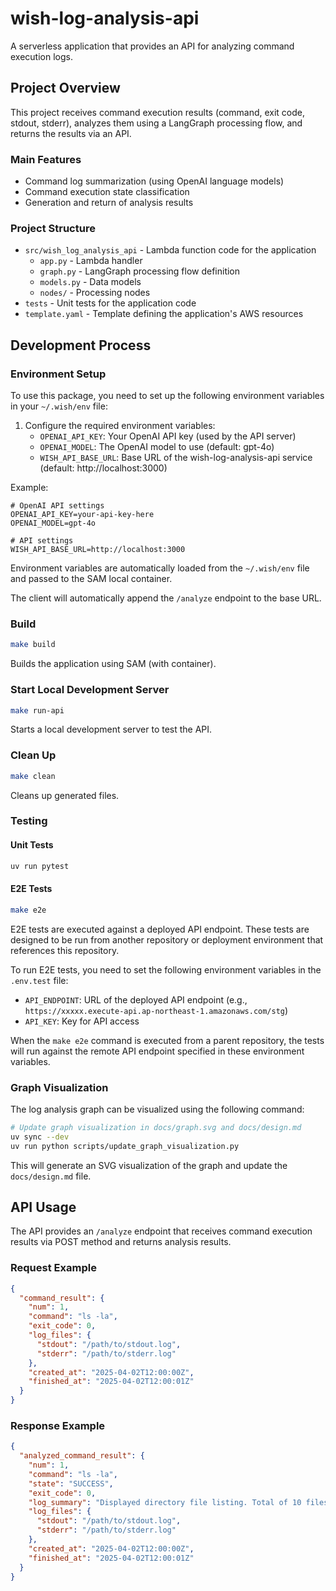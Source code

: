 # wish-log-analysis-api

A serverless application that provides an API for analyzing command execution logs.

## Project Overview

This project receives command execution results (command, exit code, stdout, stderr), analyzes them using a LangGraph processing flow, and returns the results via an API.

### Main Features

- Command log summarization (using OpenAI language models)
- Command execution state classification
- Generation and return of analysis results

### Project Structure

- `src/wish_log_analysis_api` - Lambda function code for the application
  - `app.py` - Lambda handler
  - `graph.py` - LangGraph processing flow definition
  - `models.py` - Data models
  - `nodes/` - Processing nodes
- `tests` - Unit tests for the application code
- `template.yaml` - Template defining the application's AWS resources

## Development Process

### Environment Setup

To use this package, you need to set up the following environment variables in your `~/.wish/env` file:

1. Configure the required environment variables:
   - `OPENAI_API_KEY`: Your OpenAI API key (used by the API server)
   - `OPENAI_MODEL`: The OpenAI model to use (default: gpt-4o)
   - `WISH_API_BASE_URL`: Base URL of the wish-log-analysis-api service (default: http://localhost:3000)

Example:

```
# OpenAI API settings
OPENAI_API_KEY=your-api-key-here
OPENAI_MODEL=gpt-4o

# API settings
WISH_API_BASE_URL=http://localhost:3000
```

Environment variables are automatically loaded from the `~/.wish/env` file and passed to the SAM local container.

The client will automatically append the `/analyze` endpoint to the base URL.

### Build

```bash
make build
```

Builds the application using SAM (with container).

### Start Local Development Server

```bash
make run-api
```

Starts a local development server to test the API.

### Clean Up

```bash
make clean
```

Cleans up generated files.

### Testing

#### Unit Tests

```bash
uv run pytest
```

#### E2E Tests

```bash
make e2e
```

E2E tests are executed against a deployed API endpoint. These tests are designed to be run from another repository or deployment environment that references this repository.

To run E2E tests, you need to set the following environment variables in the `.env.test` file:

- `API_ENDPOINT`: URL of the deployed API endpoint (e.g., `https://xxxxx.execute-api.ap-northeast-1.amazonaws.com/stg`)
- `API_KEY`: Key for API access

When the `make e2e` command is executed from a parent repository, the tests will run against the remote API endpoint specified in these environment variables.

### Graph Visualization

The log analysis graph can be visualized using the following command:

```bash
# Update graph visualization in docs/graph.svg and docs/design.md
uv sync --dev
uv run python scripts/update_graph_visualization.py
```

This will generate an SVG visualization of the graph and update the `docs/design.md` file.

## API Usage

The API provides an `/analyze` endpoint that receives command execution results via POST method and returns analysis results.

### Request Example

```json
{
  "command_result": {
    "num": 1,
    "command": "ls -la",
    "exit_code": 0,
    "log_files": {
      "stdout": "/path/to/stdout.log",
      "stderr": "/path/to/stderr.log"
    },
    "created_at": "2025-04-02T12:00:00Z",
    "finished_at": "2025-04-02T12:00:01Z"
  }
}
```

### Response Example

```json
{
  "analyzed_command_result": {
    "num": 1,
    "command": "ls -la",
    "state": "SUCCESS",
    "exit_code": 0,
    "log_summary": "Displayed directory file listing. Total of 10 files exist and all were displayed successfully.",
    "log_files": {
      "stdout": "/path/to/stdout.log",
      "stderr": "/path/to/stderr.log"
    },
    "created_at": "2025-04-02T12:00:00Z",
    "finished_at": "2025-04-02T12:00:01Z"
  }
}
```
